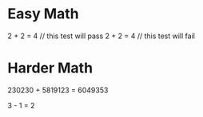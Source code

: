 # Easy Math

2 + 2 = 4 // this test will pass
2 + 2 = 4 // this test will fail

# Harder Math

230230 + 5819123 = 6049353

3 - 1 = 2
